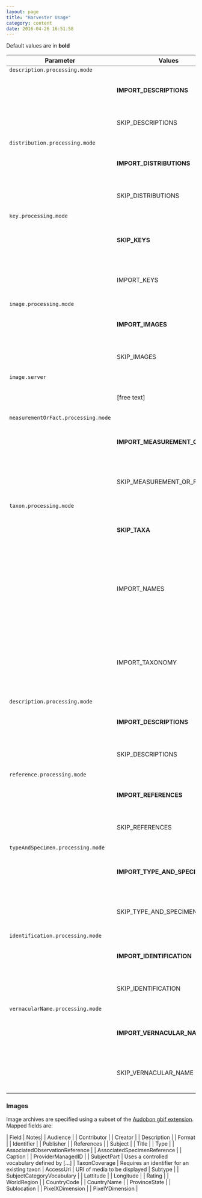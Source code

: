 ```yaml
---
layout: page
title: "Harvester Usage"
category: content
date: 2016-04-26 16:51:58
---
```


Default values are in **bold**

| Parameter | Values | Description |
| ----------| ------ | ----------- |
| `description.processing.mode` |
| | **IMPORT_DESCRIPTIONS** | Imports any description data found in archive |
| | SKIP_DESCRIPTIONS       | Skips any description data found in archive |
| `distribution.processing.mode` |
| | **IMPORT_DISTRIBUTIONS** | imports any distribution data found in archive |
| | SKIP_DISTRIBUTIONS       | skips any distribution data found in archive |
| `key.processing.mode` |
| | **SKIP_KEYS**   | skips any identification key data found in archive |
| | IMPORT_KEYS     | imports any identification key data found in archive |
| `image.processing.mode` |
| | **IMPORT_IMAGES** | imports any image data found in archive |
| | SKIP_IMAGES       | skips any image data found in archive |
| `image.server` |
| | [free text]  | Prefix to add to accessUri field when harvesting |
| `measurementOrFact.processing.mode` |
| |  **IMPORT_MEASUREMENT_OR_FACT**  | imports any measurement or fact data found in archive |
| | SKIP_MEASUREMENT_OR_FACT         | skips any measurement or fact data found in archive |
| `taxon.processing.mode` |
| | **SKIP_TAXA**       | skips any name or taxonomy data found in archive |
| | IMPORT_NAMES        | imports any name data found in archive. Does not create any taxonomic links, even if they exist in the data |
| | IMPORT_TAXONOMY     | imports any taxonomy data found in archive. Only creates linkages, names must be harvested first |
| `description.processing.mode` |
| | **IMPORT_DESCRIPTIONS** | imports any description data found in archive |
| | SKIP_DESCRIPTIONS       | skips any description data found in archive |
| `reference.processing.mode` |
| | **IMPORT_REFERENCES** | imports any reference data found in archive |
| | SKIP_REFERENCES       | skips any reference data found in archive |
| `typeAndSpecimen.processing.mode` |
| | **IMPORT_TYPE_AND_SPECIMEN** | imports any type and specimen data found in archive |
| | SKIP_TYPE_AND_SPECIMEN       | skips any type and specimen data found in archive |
| `identification.processing.mode` |
| | **IMPORT_IDENTIFICATION** | imports any identification data found in archive |
| | SKIP_IDENTIFICATION       | skips any identification data found in archive |
| `vernacularName.processing.mode` |
| | **IMPORT_VERNACULAR_NAME** | imports any vernacular name data found in archive |
| | SKIP_VERNACULAR_NAME       | skips any vernacular name data found in archive |


### Images

Image archives are specified using a subset of the [Audobon gbif extension](http://rs.gbif.org/extension/ac/audubon.xml).
Mapped fields are:

| Field | Notes|
| Audience |
| Contributor |
| Creator |
| Description |
| Format |
| Identifier |
| Publisher |
| References |
| Subject |
| Title |
| Type |
| AssociatedObservationReference |
| AssociatedSpecimenReference |
| Caption |
| ProviderManagedID |
| SubjectPart | Uses a controlled vocabulary defined by [...]
| TaxonCoverage | Requires an identifier for an existing taxon
| AccessUri | URI of media to be displayed
| Subtype |
| SubjectCategoryVocabulary |
| Lattitude |
| Longitude |
| Rating |
| WorldRegion |
| CountryCode |
| CountryName |
| ProvinceState |
| Sublocation |
| PixelXDimension |
| PixelYDimension |

